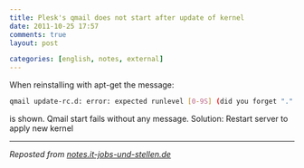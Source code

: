 ```yaml
---
title: Plesk's qmail does not start after update of kernel
date: 2011-10-25 17:57
comments: true
layout: post

categories: [english, notes, external]
---
```

 When reinstalling with apt-get the message:


```bash
qmail update-rc.d: error: expected runlevel [0-9S] (did you forget "." ?)
```

 is shown. Qmail start fails without any message.
 Solution: Restart server to apply new kernel

---
<i>Reposted from <a href='http://notes.it-jobs-und-stellen.de/notes/21' rel='canonical'>notes.it-jobs-und-stellen.de</a></i>
